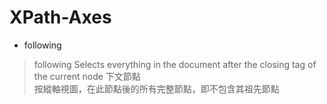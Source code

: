 # XPath-Axes

* following

> following	Selects everything in the document after the closing tag of the current node
> 下文節點	
> 按縱軸視圖，在此節點後的所有完整節點，即不包含其祖先節點
